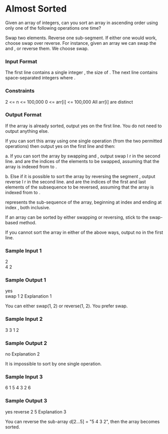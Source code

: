 # Almost Sorted
Given an array of integers, can you sort an array in ascending order using only one of the following operations one time?

Swap two elements.
Reverse one sub-segment.
If either one would work, choose swap over reverse. For instance, given an array  we can swap the  and , or reverse them. We choose swap.

### Input Format

The first line contains a single integer , the size of . 
The next line contains  space-separated integers  where .

### Constraints
2 <= n <= 100,000
0 <= arr[i] <= 100,000
All arr[i] are distinct


### Output Format

If the array is already sorted, output yes on the first line. You do not need to output anything else.

If you can sort this array using one single operation (from the two permitted operations) then output yes on the first line and then:

a. If you can sort the array by swapping  and , output swap l r in the second line.  and  are the indices of the elements to be swapped, assuming that the array is indexed from  to .

b. Else if it is possible to sort the array by reversing the segment , output reverse l r in the second line.  and  are the indices of the first and last elements of the subsequence to be reversed, assuming that the array is indexed from  to .

 represents the sub-sequence of the array, beginning at index  and ending at index , both inclusive.

If an array can be sorted by either swapping or reversing, stick to the swap-based method.

If you cannot sort the array in either of the above ways, output no in the first line.

### Sample Input 1

2  
4 2  
### Sample Output 1

yes  
swap 1 2
Explanation 1

You can either swap(1, 2) or reverse(1, 2). You prefer swap.

### Sample Input 2

3
3 1 2

### Sample Output 2

no
Explanation 2

It is impossible to sort by one single operation.

### Sample Input 3

6
1 5 4 3 2 6

### Sample Output 3

yes
reverse 2 5
Explanation 3

You can reverse the sub-array d[2...5] = "5 4 3 2", then the array becomes sorted.